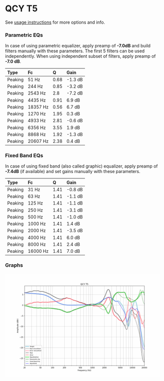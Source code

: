 # QCY T5
See [usage instructions](https://github.com/jaakkopasanen/AutoEq#usage) for more options and info.

### Parametric EQs
In case of using parametric equalizer, apply preamp of **-7.0dB** and build filters manually
with these parameters. The first 5 filters can be used independently.
When using independent subset of filters, apply preamp of **-7.0 dB**.

| Type    | Fc       |    Q | Gain    |
|:--------|:---------|:-----|:--------|
| Peaking | 51 Hz    | 0.68 | -1.3 dB |
| Peaking | 244 Hz   | 0.85 | -3.2 dB |
| Peaking | 2543 Hz  | 2.8  | -7.2 dB |
| Peaking | 4435 Hz  | 0.91 | 6.9 dB  |
| Peaking | 18357 Hz | 0.56 | 6.7 dB  |
| Peaking | 1270 Hz  | 1.95 | 0.3 dB  |
| Peaking | 4933 Hz  | 2.81 | -0.6 dB |
| Peaking | 6356 Hz  | 3.55 | 1.9 dB  |
| Peaking | 8868 Hz  | 1.92 | -1.3 dB |
| Peaking | 20607 Hz | 2.38 | 0.4 dB  |

### Fixed Band EQs
In case of using fixed band (also called graphic) equalizer, apply preamp of **-7.4dB**
(if available) and set gains manually with these parameters.

| Type    | Fc       |    Q | Gain    |
|:--------|:---------|:-----|:--------|
| Peaking | 31 Hz    | 1.41 | -0.8 dB |
| Peaking | 63 Hz    | 1.41 | -1.1 dB |
| Peaking | 125 Hz   | 1.41 | -1.1 dB |
| Peaking | 250 Hz   | 1.41 | -3.1 dB |
| Peaking | 500 Hz   | 1.41 | -1.0 dB |
| Peaking | 1000 Hz  | 1.41 | 1.4 dB  |
| Peaking | 2000 Hz  | 1.41 | -3.5 dB |
| Peaking | 4000 Hz  | 1.41 | 6.0 dB  |
| Peaking | 8000 Hz  | 1.41 | 2.4 dB  |
| Peaking | 16000 Hz | 1.41 | 7.0 dB  |

### Graphs
![](./QCY%20T5.png)